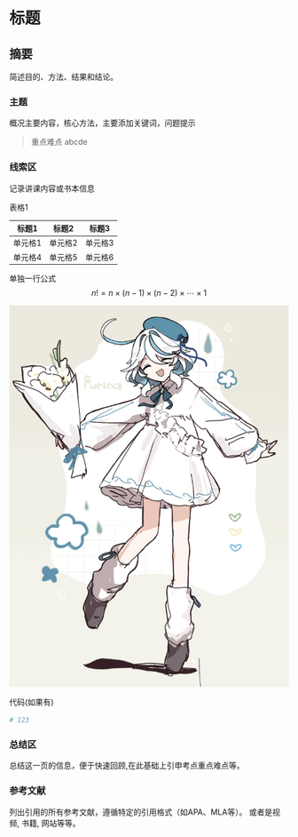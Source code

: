 # 标题

## 摘要

简述目的、方法、结果和结论。

### 主题

概况主要内容，核心方法，主要添加关键词，问题提示

> 重点难点
> abcde

### 线索区

记录讲课内容或书本信息

表格1

| 标题1   | 标题2   | 标题3   |
| ------- | ------- | ------- |
| 单元格1 | 单元格2 | 单元格3 |
| 单元格4 | 单元格5 | 单元格6 |

单独一行公式
$$
n! = n \times (n-1) \times (n-2) \times \cdots \times 1
$$

![描述GAN](./img/img1.jpg)

代码(如果有)

```bash
# 123
```

### 总结区

总结这一页的信息，便于快速回顾,在此基础上引申考点重点难点等。

### 参考文献

列出引用的所有参考文献，遵循特定的引用格式（如APA、MLA等）。
或者是视频, 书籍, 网站等等。
